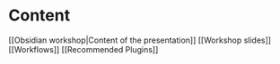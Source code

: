 # Content
[[Obsidian workshop|Content of the presentation]]
[[Workshop slides]]
[[Workflows]]
[[Recommended Plugins]]